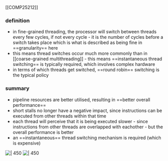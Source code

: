 [[COMP25212]]

### definition
- in fine-grained threading, the processor will switch between threads every few cycles, if not every cycle - it is the number of cycles before a switch takes place which is what is described as being fine in ==granularity== here
- this means thread switches occur much more commonly than in [[coarse-grained multithreading]] - this means ==instantaneous thread switching== is typically required, which involves complex hardware
- in terms of which threads get switched, ==round robin== switching is the typical policy

### summary
- pipeline resources are better utilised, resulting in ==better overall performance==
- short stalls no longer have a negative impact, since instructions can be executed from other threads within that time
- each thread will perceive that it is being executed slower - since instructions from other threads are overlapped with eachother - but the overall performance is better
- an ==instantaneous== thread switching mechanism is required (which is expensive)

![ | 450 ](https://i.imgur.com/y5Cpz3U.png)
![ | 450](https://i.imgur.com/jWbtSL7.png)
